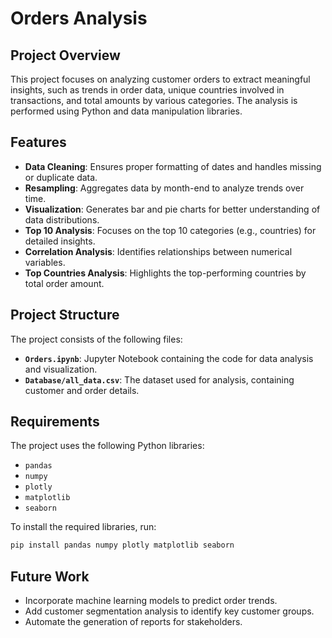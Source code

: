 # Orders Analysis

## Project Overview

This project focuses on analyzing customer orders to extract meaningful insights, such as trends in order data, unique countries involved in transactions, and total amounts by various categories. The analysis is performed using Python and data manipulation libraries.

## Features

- **Data Cleaning**: Ensures proper formatting of dates and handles missing or duplicate data.
- **Resampling**: Aggregates data by month-end to analyze trends over time.
- **Visualization**: Generates bar and pie charts for better understanding of data distributions.
- **Top 10 Analysis**: Focuses on the top 10 categories (e.g., countries) for detailed insights.
- **Correlation Analysis**: Identifies relationships between numerical variables.
- **Top Countries Analysis**: Highlights the top-performing countries by total order amount.

## Project Structure

The project consists of the following files:

- **`Orders.ipynb`**: Jupyter Notebook containing the code for data analysis and visualization.
- **`Database/all_data.csv`**: The dataset used for analysis, containing customer and order details.

## Requirements

The project uses the following Python libraries:

- `pandas`
- `numpy`
- `plotly`
- `matplotlib`
- `seaborn`

To install the required libraries, run:

```bash
pip install pandas numpy plotly matplotlib seaborn
```

## Future Work

- Incorporate machine learning models to predict order trends.
- Add customer segmentation analysis to identify key customer groups.
- Automate the generation of reports for stakeholders.
